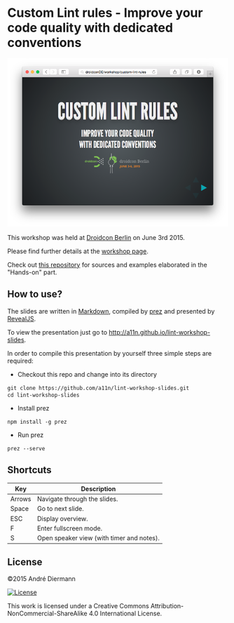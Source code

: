 # Custom Lint rules - Improve your code quality with dedicated conventions

![](cover.png)

This workshop was held at [Droidcon Berlin](http://droidcon.de) on June 3rd 2015.

Please find further details at the [workshop page](http://droidcon.de/session/custom-lint-rules-improve-your-code-quality-dedicated-conventions).

Check out [this repository](https://github.com/a11n/CustomLintRulesWorkshop) for sources and examples elaborated in the "Hands-on" part.

## How to use?

The slides are written in [Markdown](https://help.github.com/articles/markdown-basics/), compiled by [prez](https://github.com/lmtm/prez) and presented by [RevealJS](https://github.com/hakimel/reveal.js).

To view the presentation just go to http://a11n.github.io/lint-workshop-slides.

In order to compile this presentation by yourself three simple steps are required:

* Checkout this repo and change into its directory

```shell
git clone https://github.com/a11n/lint-workshop-slides.git
cd lint-workshop-slides
```

* Install prez

```shell
npm install -g prez
```

* Run prez

```shell
prez --serve
```

## Shortcuts

|Key|Description|
|------|-----------|
|Arrows|Navigate through the slides.|
|Space |Go to next slide.|
|ESC   |Display overview.|
|F     |Enter fullscreen mode.|
|S     |Open speaker view (with timer and notes).|


## License
&copy;2015 André Diermann

[![License](https://i.creativecommons.org/l/by-nc-sa/4.0/88x31.png)](http://creativecommons.org/licenses/by-nc-sa/4.0/)

This work is licensed under a Creative Commons Attribution-NonCommercial-ShareAlike 4.0 International License.
